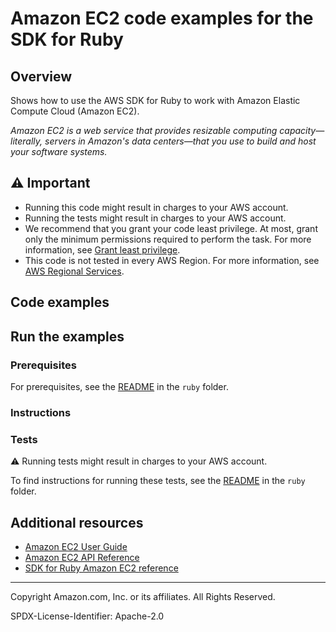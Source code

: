 <!--Generated by WRITEME on 2023-04-06 17:20:16.899041 (UTC)-->
# Amazon EC2 code examples for the SDK for Ruby

## Overview

Shows how to use the AWS SDK for Ruby to work with Amazon Elastic Compute Cloud (Amazon EC2).

<!--custom.overview.start-->
<!--custom.overview.end-->

*Amazon EC2 is a web service that provides resizable computing capacity—literally, servers in Amazon's data centers—that you use to build and host your software systems.*

## ⚠ Important

* Running this code might result in charges to your AWS account.
* Running the tests might result in charges to your AWS account.
* We recommend that you grant your code least privilege. At most, grant only the minimum permissions required to perform the task. For more information, see [Grant least privilege](https://docs.aws.amazon.com/IAM/latest/UserGuide/best-practices.html#grant-least-privilege).
* This code is not tested in every AWS Region. For more information, see [AWS Regional Services](https://aws.amazon.com/about-aws/global-infrastructure/regional-product-services).

<!--custom.important.start-->
<!--custom.important.end-->

## Code examples
## Run the examples

### Prerequisites


For prerequisites, see the [README](../../README.md#Prerequisites) in the `ruby` folder.



<!--custom.prerequisites.start-->
<!--custom.prerequisites.end-->

### Instructions


<!--custom.instructions.start-->
<!--custom.instructions.end-->


### Tests

⚠ Running tests might result in charges to your AWS account.


To find instructions for running these tests, see the [README](../../README.md#Tests)
in the `ruby` folder.



<!--custom.tests.start-->
<!--custom.tests.end-->

## Additional resources

* [Amazon EC2 User Guide](https://docs.aws.amazon.com/AWSEC2/latest/UserGuide/concepts.html)
* [Amazon EC2 API Reference](https://docs.aws.amazon.com/AWSEC2/latest/APIReference/Welcome.html)
* [SDK for Ruby Amazon EC2 reference](https://docs.aws.amazon.com/sdk-for-ruby/v3/api/Aws/Ec2.html)

<!--custom.resources.start-->
<!--custom.resources.end-->

---

Copyright Amazon.com, Inc. or its affiliates. All Rights Reserved.

SPDX-License-Identifier: Apache-2.0